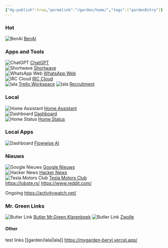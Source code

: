 ```yaml
---
{"dg-publish":true,"permalink":"/garden/home/","tags":["gardenEntry"]}
---
```


### Hot
![BenAI](https://www.google.com/s2/favicons?domain=https://bens-ai.circle.so) [BenAI](https://bens-ai.circle.so/c/discussion/)  

### Apps and Tools
![ChatGPT](https://www.google.com/s2/favicons?domain=chatgpt.com) [ChatGPT](https://chatgpt.com)  
![Shortwave](https://www.google.com/s2/favicons?domain=app.shortwave.com) [Shortwave](https://app.shortwave.com/)  
![WhatsApp Web](https://www.google.com/s2/favicons?domain=web.whatsapp.com) [WhatsApp Web](https://web.whatsapp.com/)  
![IRC Cloud](https://www.google.com/s2/favicons?domain=irccloud.com) [IRC Cloud](https://www.irccloud.com/)  
![lala](https://www.google.com/s2/favicons?domain=https://trello.com/w/kroescontrol) [ Trello Workspace](https://trello.com/w/kroescontrol) ![lala](https://www.google.com/s2/favicons?domain=news.google.com) [Recruitment](https://trello.com/b/yPUNaRwR/recruitment?utm_source=eval-email&utm_medium=email )


### Local
![Home Assistant](https://www.google.com/s2/favicons?domain=www.home-assistant.io/) [Home Assistant](http://homeassistant.local:3001/status/alles)  
![Dashboard](https://www.google.com/s2/favicons?domain=https://homer-demo.netlify.app/) [Dashboard](http://192.168.178.188:3000/board)  
![Home Status](https://www.google.com/s2/favicons?domain=genericfavicon.com) [Home Status](http://homeassistant.local:3001/status/alles)  

### Local Apps
![Dashboard](https://www.google.com/s2/favicons?domain=https://flowiseai.com/) [Flowwise AI](http://192.168.178.147:3000/chatflows)  

### Nieuws
![Google Nieuws](https://www.google.com/s2/favicons?domain=news.google.com) [Google Nieuws](https://news.google.com/foryou?hl=nl&gl=NL&ceid=NL:nl)  
![Hacker News](https://www.google.com/s2/favicons?domain=news.ycombinator.com) [Hacker News](https://news.ycombinator.com/)  
![Tesla Motors Club](https://www.google.com/s2/favicons?domain=teslamotorsclub.com) [Tesla Motors Club](https://teslamotorsclub.com/tmc/)  
https://lobste.rs/
https://www.reddit.com/

Ongoing 
https://activitywatch.net/



### Mr. Green Links
![Butler Link](https://www.google.com/s2/favicons?domain=butl.nl) [Butler Mr.Green Klarenbeek](https://butl.nl/d5zZ9)  ![Butler Link](https://www.google.com/s2/favicons?domain=butl.nl) [Zwolle](https://butl.nl/L1KRN)  

#### Other

test links
[[garden/lala\|lala]]
https://mygarden-beryl.vercel.app/

